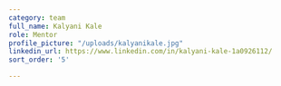 ```yaml
---
category: team
full_name: Kalyani Kale
role: Mentor
profile_picture: "/uploads/kalyanikale.jpg"
linkedin_url: https://www.linkedin.com/in/kalyani-kale-1a0926112/
sort_order: '5'

---
```

